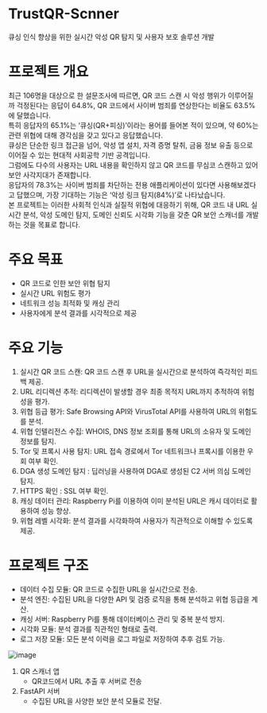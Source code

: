 # TrustQR-Scnner
큐싱 인식 향상을 위한 실시간 악성 QR 탐지 및 사용자 보호 솔루션 개발​

# 프로젝트 개요
최근 106명을 대상으로 한 설문조사에 따르면, QR 코드 스캔 시 악성 행위가 이루어질까 걱정된다는 응답이 64.8%, QR 코드에서 사이버 범죄를 연상한다는 비율도 63.5%에 달했습니다. <br>
특히 응답자의 65.1%는 ‘큐싱(QR+피싱)’이라는 용어를 들어본 적이 있으며, 약 60%는 관련 위협에 대해 경각심을 갖고 있다고 응답했습니다.<br>
큐싱은 단순한 링크 접근을 넘어, 악성 앱 설치, 자격 증명 탈취, 금융 정보 유출 등으로 이어질 수 있는 현대적 사회공학 기반 공격입니다.<br>
그럼에도 다수의 사용자는 URL 내용을 확인하지 않고 QR 코드를 무심코 스캔하고 있어 보안 사각지대가 존재합니다.<br>
응답자의 78.3%는 사이버 범죄를 차단하는 전용 애플리케이션이 있다면 사용해보겠다고 답했으며, 가장 기대하는 기능은 ‘악성 링크 탐지(84%)’로 나타났습니다.<br>
본 프로젝트는 이러한 사회적 인식과 실질적 위협에 대응하기 위해, QR 코드 내 URL 실시간 분석, 악성 도메인 탐지, 도메인 신뢰도 시각화 기능을 갖춘 QR 보안 스캐너를 개발하는 것을 목표로 합니다.<br>

# 주요 목표

- QR 코드로 인한 보안 위협 탐지
- 실시간 URL 위험도 평가
- 네트워크 성능 최적화 및 캐싱 관리
- 사용자에게 분석 결과를 시각적으로 제공

# 주요 기능

1. 실시간 QR 코드 스캔: QR 코드 스캔 후 URL을 실시간으로 분석하여 즉각적인 피드백 제공.
2. URL 리디렉션 추적: 리디렉션이 발생할 경우 최종 목적지 URL까지 추적하여 위험성을 평가.
3. 위협 등급 평가: Safe Browsing API와 VirusTotal API를 사용하여 URL의 위험도를 분석.
4. 위협 인텔리전스 수집: WHOIS, DNS 정보 조회를 통해 URL의 소유자 및 도메인 정보를 탐지.
5. Tor 및 프록시 사용 탐지: URL 접속 경로에서 Tor 네트워크나 프록시를 이용한 우회 여부 확인.
6. DGA 생성 도메인 탐지 : 딥러닝을 사용하여 DGA로 생성된 C2 서버 의심 도메인 탐지.
7. HTTPS 확인 : SSL 여부 확인.
8. 캐싱 데이터 관리: Raspberry Pi를 이용하여 이미 분석된 URL은 캐시 데이터로 활용하여 성능 향상.
9. 위협 레벨 시각화: 분석 결과를 시각화하여 사용자가 직관적으로 이해할 수 있도록 제공.

# 프로젝트 구조

- 데이터 수집 모듈: QR 코드로 수집한 URL을 실시간으로 전송.
- 분석 엔진: 수집된 URL을 다양한 API 및 검증 로직을 통해 분석하고 위협 등급을 계산.
- 캐싱 서버: Raspberry Pi를 통해 데이터베이스 관리 및 중복 분석 방지.
- 시각화 모듈: 분석 결과를 직관적인 형태로 출력.
- 로그 저장 모듈: 모든 분석 이력을 로그 파일로 저장하여 추후 검토 가능.

![image](https://github.com/user-attachments/assets/433233a5-50c5-4f71-aa78-a15b492e3958)
<br>
1. QR 스캐너 앱
   - QR코드에서 URL 추출 후 서버로 전송
2. FastAPI 서버
   - 수집된 URL을 사양한 보안 분석 모듈로 전달.
